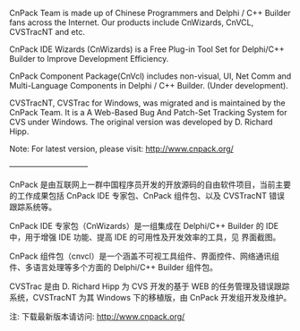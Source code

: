 CnPack Team is made up of Chinese Programmers and Delphi / C++ Builder fans across the Internet. Our products include CnWizards, CnVCL, CVSTracNT and etc.

CnPack IDE Wizards (CnWizards) is a Free Plug-in Tool Set for Delphi/C++ Builder to Improve Development Efficiency.

CnPack Component Package(CnVcl) includes non-visual, UI, Net Comm and Multi-Language Components in Delphi / C++ Builder. (Under development).

CVSTracNT, CVSTrac for Windows, was migrated and is maintained by the CnPack Team. It is a A Web-Based Bug And Patch-Set Tracking System for CVS under Windows. The original version was developed by D. Richard Hipp.

Note: For latest version, please visit: http://www.cnpack.org/

——————————

CnPack 是由互联网上一群中国程序员开发的开放源码的自由软件项目，当前主要的工作成果包括 CnPack IDE 专家包、CnPack 组件包、以及 CVSTracNT 错误跟踪系统等。

CnPack IDE 专家包（CnWizards）是一组集成在 Delphi/C++ Builder 的 IDE 中，用于增强 IDE 功能、提高 IDE 的可用性及开发效率的工具，见 界面截图。

CnPack 组件包（cnvcl）是一个涵盖不可视工具组件、界面控件、网络通讯组件、多语言处理等多个方面的 Delphi/C++ Builder 组件包。

CVSTrac 是由 D. Richard Hipp 为 CVS 开发的基于 WEB 的任务管理及错误跟踪系统，CVSTracNT 为其 Windows 下的移植版，由 CnPack 开发组开发及维护。

注: 下载最新版本请访问: http://www.cnpack.org/